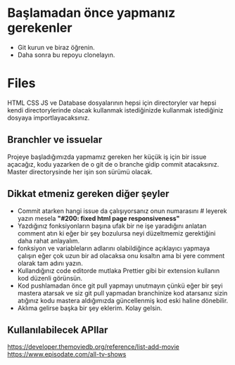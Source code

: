 # Başlamadan önce yapmanız gerekenler 

- Git kurun ve biraz öğrenin.
- Daha sonra bu repoyu clonelayın.


# Files
HTML CSS JS ve Database dosyalarının hepsi için directoryler var hepsi kendi directorylerinde olacak kullanmak istediğinizde kullanmak istediğiniz dosyaya importlayacaksınız.


## Branchler ve issuelar 
Projeye başladığımızda yapmamız gereken her küçük iş için bir issue açacağız, kodu yazarken de o git de o branche gidip commit atacaksınız. Master directorysinde her işin son sürümü olacak.



## Dikkat etmeniz gereken diğer şeyler

- Commit atarken hangi issue da çalışıyorsanız onun numarasını # leyerek yazın mesela **"#200: fixed html page responsiveness"** 
- Yazdığınız fonksiyonların başına ufak bir ne işe yaradığını anlatan comment atın ki eğer bir şey bozulursa neyi düzeltmemiz gerektiğini daha rahat anlayalım.
- fonksiyon ve variableların adlarını olabildiğince açıklayıcı yapmaya çalışın eğer çok uzun bir ad olacaksa onu kısaltın ama bi yere comment olarak tam adını yazın.
- Kullandığınız code editorde mutlaka Prettier gibi bir extension kullanın kod düzenli görünsün.
- Kod pushlamadan önce git pull yapmayı unutmayın çünkü eğer bir şeyi mastera atarsak ve siz git pull yapmadan branchinize kod atarsanız sizin atığınız kodu mastera aldığımızda güncellenmiş kod eski haline dönebilir.
- Aklıma gelirse başka bir şey eklerim. Kolay gelsin.

## Kullanılabilecek APIlar 
https://developer.themoviedb.org/reference/list-add-movie
https://www.episodate.com/all-tv-shows



